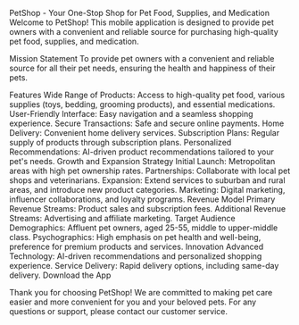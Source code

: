PetShop - Your One-Stop Shop for Pet Food, Supplies, and Medication
Welcome to PetShop! This mobile application is designed to provide pet owners with a convenient and reliable source for purchasing high-quality pet food, supplies, and medication.

Mission Statement
To provide pet owners with a convenient and reliable source for all their pet needs, ensuring the health and happiness of their pets.

Features
Wide Range of Products: Access to high-quality pet food, various supplies (toys, bedding, grooming products), and essential medications.
User-Friendly Interface: Easy navigation and a seamless shopping experience.
Secure Transactions: Safe and secure online payments.
Home Delivery: Convenient home delivery services.
Subscription Plans: Regular supply of products through subscription plans.
Personalized Recommendations: AI-driven product recommendations tailored to your pet's needs.
Growth and Expansion Strategy
Initial Launch: Metropolitan areas with high pet ownership rates.
Partnerships: Collaborate with local pet shops and veterinarians.
Expansion: Extend services to suburban and rural areas, and introduce new product categories.
Marketing: Digital marketing, influencer collaborations, and loyalty programs.
Revenue Model
Primary Revenue Streams: Product sales and subscription fees.
Additional Revenue Streams: Advertising and affiliate marketing.
Target Audience
Demographics: Affluent pet owners, aged 25-55, middle to upper-middle class.
Psychographics: High emphasis on pet health and well-being, preference for premium products and services.
Innovation
Advanced Technology: AI-driven recommendations and personalized shopping experience.
Service Delivery: Rapid delivery options, including same-day delivery.
Download the App


Thank you for choosing PetShop! We are committed to making pet care easier and more convenient for you and your beloved pets. For any questions or support, please contact our customer service.

